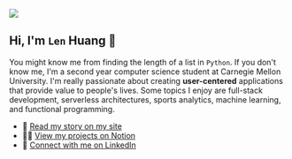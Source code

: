 ![](https://s3.us-west-2.amazonaws.com/secure.notion-static.com/7d460902-c0aa-4539-92f5-84dd61f55c66/len-h.png?X-Amz-Algorithm=AWS4-HMAC-SHA256&X-Amz-Credential=AKIAT73L2G45O3KS52Y5%2F20200917%2Fus-west-2%2Fs3%2Faws4_request&X-Amz-Date=20200917T203116Z&X-Amz-Expires=86400&X-Amz-Signature=f6e7bc321efb53cf37fe888b94c63684670b826b18d30c646067646c5d855565&X-Amz-SignedHeaders=host&response-content-disposition=filename%20%3D%22len-h.png%22)

## Hi, I'm `Len` Huang 👋

You might know me from finding the length of a list in `Python`. If you don't know me, I'm a second year computer science student at Carnegie Mellon University. I'm really passionate about creating **user-centered** applications that provide value to people's lives. Some topics I enjoy are full-stack development, serverless architectures, sports analytics, machine learning, and functional programming.

- 👻 [Read my story on my site](https://lenghuang.github.io/)
- 👨‍💻 [View my projects on Notion](https://www.notion.so/Len-Huang-Projects-812fbd0d64b448d2a0742703a7434deb/) 
- 👔 [Connect with me on LinkedIn](https://linkedin.com/in/len-huang/)
